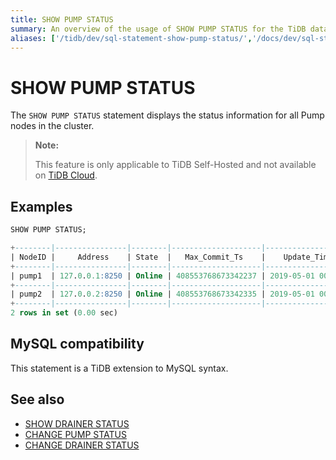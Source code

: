 ```yaml
---
title: SHOW PUMP STATUS
summary: An overview of the usage of SHOW PUMP STATUS for the TiDB database.
aliases: ['/tidb/dev/sql-statement-show-pump-status/','/docs/dev/sql-statements/sql-statement-show-pump-status/']
---
```


# SHOW PUMP STATUS

The `SHOW PUMP STATUS` statement displays the status information for all Pump nodes in the cluster.

> **Note:**
>
> This feature is only applicable to TiDB Self-Hosted and not available on [TiDB Cloud](https://docs.pingcap.com/tidbcloud/).

## Examples


```sql
SHOW PUMP STATUS;
```

```sql
+--------|----------------|--------|--------------------|---------------------|
| NodeID |     Address    | State  |   Max_Commit_Ts    |    Update_Time      |
+--------|----------------|--------|--------------------|---------------------|
| pump1  | 127.0.0.1:8250 | Online | 408553768673342237 | 2019-05-01 00:00:01 |
+--------|----------------|--------|--------------------|---------------------|
| pump2  | 127.0.0.2:8250 | Online | 408553768673342335 | 2019-05-01 00:00:02 |
+--------|----------------|--------|--------------------|---------------------|
2 rows in set (0.00 sec)
```

## MySQL compatibility

This statement is a TiDB extension to MySQL syntax.

## See also

* [SHOW DRAINER STATUS](/sql-statements/sql-statement-show-drainer-status.md)
* [CHANGE PUMP STATUS](/sql-statements/sql-statement-change-pump.md)
* [CHANGE DRAINER STATUS](/sql-statements/sql-statement-change-drainer.md)
